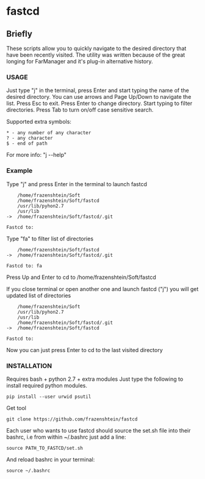 fastcd
======

## Briefly

These scripts allow you to quickly navigate to the desired directory
that have been recently visited.
The utility was written because of the great longing for FarManager and it's plug-in alternative history.

### USAGE

Just type "j" in the terminal, press Enter and start typing the name of the desired directory.
You can use arrows and Page Up/Down to navigate the list.
Press Esc to exit.
Press Enter to change directory.
Start typing to filter directories.
Press Tab to turn on/off case sensitive search.

Supported extra symbols:

    * - any number of any character
    ? - any character
    $ - end of path

For more info: "j --help"

### Example

Type "j" and press Enter in the terminal to launch fastcd

        /home/frazenshtein/Soft
        /home/frazenshtein/Soft/fastcd
        /usr/lib/pyhon2.7
        /usr/lib
    ->  /home/frazenshtein/Soft/fastcd/.git

    Fastcd to:

Type "fa" to filter list of directories

        /home/frazenshtein/Soft/fastcd
    ->  /home/frazenshtein/Soft/fastcd/.git

    Fastcd to: fa

Press Up and Enter to cd to /home/frazenshtein/Soft/fastcd

If you close terminal or open another one and launch fastcd ("j") you will get updated list of directories

        /home/frazenshtein/Soft
        /usr/lib/pyhon2.7
        /usr/lib
        /home/frazenshtein/Soft/fastcd/.git
    ->  /home/frazenshtein/Soft/fastcd

    Fastcd to:

Now you can just press Enter to cd to the last visited directory

### INSTALLATION

Requires bash + python 2.7 + extra modules
Just type the following to install required python modules.

    pip install --user urwid psutil

Get tool

    git clone https://github.com/frazenshtein/fastcd

Each user who wants to use fastcd should source the
set.sh file into their bashrc, i.e from within ~/.bashrc just add
a line:

    source PATH_TO_FASTCD/set.sh

And reload bashrc in your terminal:

    source ~/.bashrc